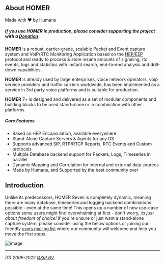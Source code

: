 ## About HOMER

Made with ❤️ by Humans

##### If you use HOMER in production, please consider supporting the project with a [Donation](https://www.paypal.com/cgi-bin/webscr?cmd=_donations&business=donation%40sipcapture%2eorg&lc=US&item_name=SIPCAPTURE&no_note=0&currency_code=EUR&bn=PP%2dDonationsBF%3abtn_donateCC_LG%2egif%3aNonHostedGuest)

**HOMER** is a robust, carrier-grade, scalable Packet and Event capture system and VoiP/RTC Monitoring Application based on the [HEP/EEP](http://github.com/sipcapture/hep) protocol and ready to process & store insane amounts of signaling, rtc events, logs and statistics with instant search, end-to-end analysis and drill-down capabilities.

**HOMER** is already used by large enterprises, voice network operators, voip service providers and traffic carriers worldwide, has been implemented as a service in 3rd party voice platforms and is suitable for production. 

**HOMER** 7+ is designed and delivered as a set of modular components and building blocks to be used stand-alone or in combination with other platforms.
<br/>

##### Core Features
* Based on HEP Encapsulation, available everywhere
* Stand-Alone Capture Servers & Agents for any OS
* Supports advanced SIP, RTP/RTCP Reports, RTC Events and Custom protocols
* Multiple Database backend support for Packets, Logs, Timeseries in parallel
* Dynamic Mapping and Correlation for internal and external data sources
* Made by Humans, and Supported by the best community ever


## Introduction
Unlike its predecessors, HOMER Seven is completely dynamic, meaning there are many database, timeseries and logging backend combinations possible - even at the same time! This opens up a number of new use-case options some users might find overwhelming at first - don't worry, *its just about freedom of choice!* If you're unsure or just want a stand-alone capture system, please consider using the below options or joining our friendly [users mailing list](https://groups.google.com/forum/#!forum/homer-discuss) where our community will welcome and help you move the first steps.

![image](https://user-images.githubusercontent.com/1423657/72265062-1e168d00-361c-11ea-9662-1663f3d9f38b.png)

-------

*(C) 2008-2022 [QXIP BV](http://qxip.net)*
